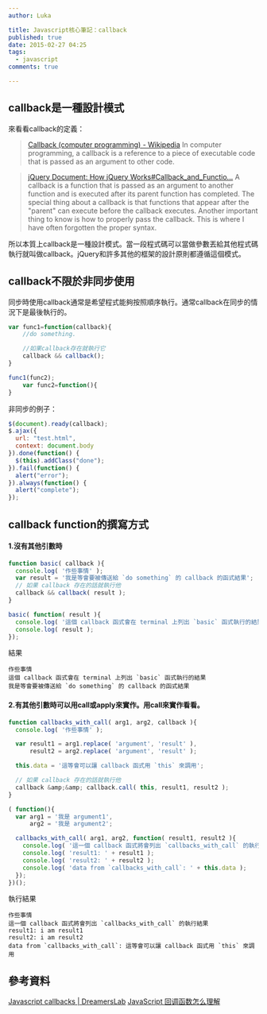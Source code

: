 ```yaml
---
author: Luka

title: Javascript核心筆記：callback
published: true
date: 2015-02-27 04:25
tags:
  - javascript
comments: true

---
```

## callback是一種設計模式

來看看callback的定義：

> [Callback (computer programming) - Wikipedia](http://en.wikipedia.org/wiki/Callback_(computer_programming))
In computer programming, a callback is a reference to a piece of executable code that is passed as an argument to other code.

> [jQuery Document: How jQuery Works#Callback_and_Functio...](http://docs.jquery.com/How_jQuery_Works#Callback_and_Functions)
A callback is a function that is passed as an argument to another function and is executed after its parent function has completed. The special thing about a callback is that functions that appear after the "parent" can execute before the callback executes. Another important thing to know is how to properly pass the callback. This is where I have often forgotten the proper syntax.

所以本質上callback是一種設計模式。當一段程式碼可以當做參數丟給其他程式碼執行就叫做callback。jQuery和許多其他的框架的設計原則都遵循這個模式。

## callback不限於非同步使用
同步時使用callback通常是希望程式能夠按照順序執行。通常callback在同步的情況下是最後執行的。
```js
var func1=function(callback){
    //do something.

    //如果callback存在就執行它
    callback && callback();
}

func1(func2);
    var func2=function(){
}
```
非同步的例子：
```js
$(document).ready(callback);
$.ajax({
  url: "test.html",
  context: document.body
}).done(function() {
  $(this).addClass("done");
}).fail(function() {
  alert("error");
}).always(function() {
  alert("complete");
});
```

## callback function的撰寫方式
#### 1.沒有其他引數時
```js
function basic( callback ){
  console.log( '作些事情' );
  var result = '我是等會要被傳送給 `do something` 的 callback 的函式結果';
  // 如果 callback 存在的話就執行他
  callback && callback( result );
}

basic( function( result ){
  console.log( '這個 callback 函式會在 terminal 上列出 `basic` 函式執行的結果' );
  console.log( result );
});

```
結果
```
作些事情
這個 callback 函式會在 terminal 上列出 `basic` 函式執行的結果
我是等會要被傳送給 `do something` 的 callback 的函式結果
```

#### 2.有其他引數時可以用call或apply來實作。用call來實作看看。
```js
function callbacks_with_call( arg1, arg2, callback ){
  console.log( '作些事情' );

  var result1 = arg1.replace( 'argument', 'result' ),
      result2 = arg2.replace( 'argument', 'result' );

  this.data = '這等會可以讓 callback 函式用 `this` 來調用';

  // 如果 callback 存在的話就執行他
  callback &amp;&amp; callback.call( this, result1, result2 );
}

( function(){
  var arg1 = '我是 argument1',
      arg2 = '我是 argument2';

  callbacks_with_call( arg1, arg2, function( result1, result2 ){
    console.log( '這一個 callback 函式將會列出 `callbacks_with_call` 的執行結果' );
    console.log( 'result1: ' + result1 );
    console.log( 'result2: ' + result2 );
    console.log( 'data from `callbacks_with_call`: ' + this.data );
  });
})();
```
執行結果
```
作些事情
這一個 callback 函式將會列出 `callbacks_with_call` 的執行結果
result1: i am result1
result2: i am result2
data from `callbacks_with_call`: 這等會可以讓 callback 函式用 `this` 來調用
```

## 參考資料
[Javascript callbacks | DreamersLab](http://dreamerslab.com/blog/tw/javascript-callbacks/)
[JavaScript 回调函数怎么理解](http://segmentfault.com/q/1010000000140970)
